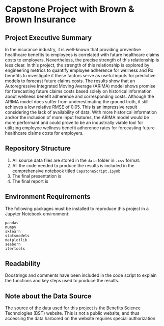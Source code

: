 # Capstone Project with Brown & Brown Insurance

## Project Executive Summary
In the insurance industry, it is well-known that providing preventive healthcare benefits to employees is correlated with future healthcare claims costs to employers. Nevertheless, the precise strength of this relationship is less clear. In this project, the strength of this relationship is explored by engineering metrics to quantify employee adherence for wellness and Rx benefits to investigate if these factors serve as useful inputs for predictive models to forecast future claims costs. The results show that an Autoregressive Integrated Moving Average (ARIMA) model shows promise for forecasting future claims costs based solely on historical information about wellness benefit adherence and corresponding costs. Although the ARIMA model does suffer from underestimating the ground truth, it still achieves a low relative RMSE of 0.05. This is an impressive result considering the lack of availability of data. With more historical information and/or the inclusion of more input features, the ARIMA model would be more performant and could prove to be an industrially viable tool for utilizing employee wellness benefit adherence rates for forecasting future healthcare claims costs for employers.


## Repository Structure
1. All source data files are stored in the `data` folder in `.csv` format.
2. All the code needed to produce the results is included in the comprehensive notebook titled `CapstoneScript.ipynb`
3. The final presentation is
4. The final report is

## Environment Requirements
The following packages must be installed to reproduce this project in a Jupyter Notebook environment:
```
pandas
numpy
sklearn
statsmodels
matplotlib
seaborn
itertools
```
## Readability
Docstrings and comments have been included in the code script to explain the functions and key steps used to produce the results. 

## Note about the Data Source
The source of the data used for this project is the Benefits Science Technologies (BST) website. This is not a public website, and thus accessing the data harbored on the website requires special authorization.
